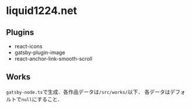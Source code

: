 # liquid1224.net

## Plugins

- react-icons
- gatsby-plugin-image
- react-anchor-link-smooth-scroll

## Works

`gatsby-node.ts`で生成．各作品データは`/src/works/`以下．
各データはデフォルトで`null`にすること．
